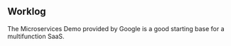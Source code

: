 ## Worklog

The Microservices Demo provided by Google is a good starting base for a multifunction SaaS.
